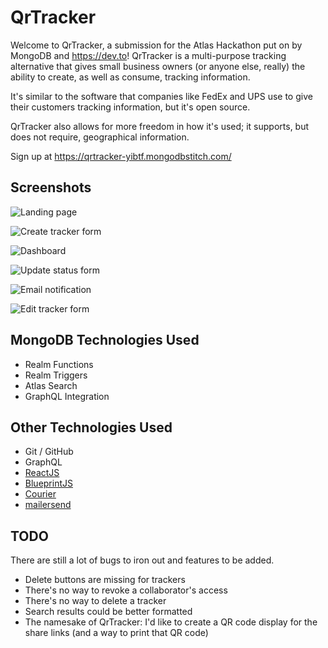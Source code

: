 # QrTracker

Welcome to QrTracker, a submission for the Atlas Hackathon put on by MongoDB and https://dev.to! QrTracker is a multi-purpose tracking alternative that gives small business owners (or anyone else, really) the ability to create, as well as consume, tracking information.

It's similar to the software that companies like FedEx and UPS use to give their customers tracking information, but it's open source.

QrTracker also allows for more freedom in how it's used; it supports, but does not require, geographical information.

Sign up at https://qrtracker-yibtf.mongodbstitch.com/


## Screenshots

![Landing page](https://dev-to-uploads.s3.amazonaws.com/uploads/articles/sbmo20u63jruprkget19.png)


![Create tracker form](https://dev-to-uploads.s3.amazonaws.com/uploads/articles/dq5bs8wafw9pcgorkg2l.png)


![Dashboard](https://dev-to-uploads.s3.amazonaws.com/uploads/articles/s358jeelj65gezmjvvyp.png)


![Update status form](https://dev-to-uploads.s3.amazonaws.com/uploads/articles/z0ltlue5xnsphlyg2eo1.png)


![Email notification](https://dev-to-uploads.s3.amazonaws.com/uploads/articles/l8n1d7a9ahfsreffmm1v.png)


![Edit tracker form](https://dev-to-uploads.s3.amazonaws.com/uploads/articles/a4xoh9rxu131mkfxd7pi.png)


## MongoDB Technologies Used
* Realm Functions
* Realm Triggers
* Atlas Search
* GraphQL Integration

## Other Technologies Used
* Git / GitHub
* GraphQL
* [ReactJS](https://reactjs.org/)
* [BlueprintJS](https://blueprintjs.com/)
* [Courier](https://courier.com/)
* [mailersend](https://www.mailersend.com/)


## TODO
There are still a lot of bugs to iron out and features to be added.
* Delete buttons are missing for trackers
* There's no way to revoke a collaborator's access
* There's no way to delete a tracker
* Search results could be better formatted
* The namesake of QrTracker: I'd like to create a QR code display for the share links
(and a way to print that QR code)
